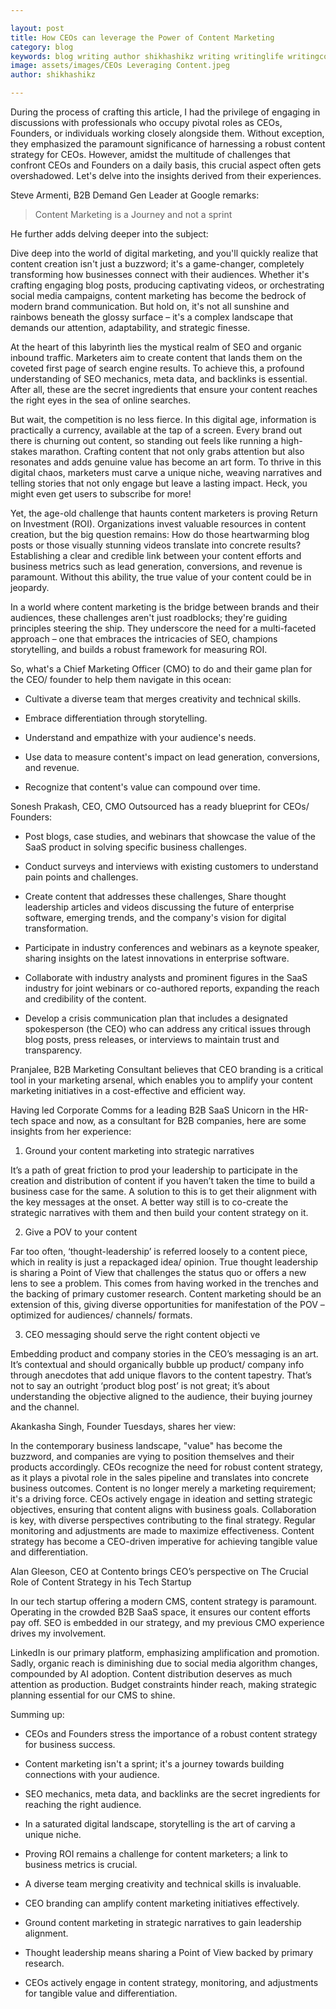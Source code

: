 ```yaml
---

layout: post
title: How CEOs can leverage the Power of Content Marketing
category: blog
keywords: blog writing author shikhashikz writing writinglife writingcommunity
image: assets/images/CEOs Leveraging Content.jpeg
author: shikhashikz

---
```

During the process of crafting this article, I had the privilege of engaging in discussions with professionals who occupy pivotal roles as CEOs, Founders, or individuals working closely alongside them. Without exception, they emphasized the paramount significance of harnessing a robust content strategy for CEOs. However, amidst the multitude of challenges that confront CEOs and Founders on a daily basis, this crucial aspect often gets overshadowed. Let's delve into the insights derived from their experiences.

Steve Armenti, B2B Demand Gen Leader at Google remarks:

> Content Marketing is a Journey and not a sprint

He further adds delving deeper into the subject:

Dive deep into the world of digital marketing, and you'll quickly realize that content creation isn't just a buzzword; it's a game-changer, completely transforming how businesses connect with their audiences. Whether it's crafting engaging blog posts, producing captivating videos, or orchestrating social media campaigns, content marketing has become the bedrock of modern brand communication. But hold on, it's not all sunshine and rainbows beneath the glossy surface – it's a complex landscape that demands our attention, adaptability, and strategic finesse.

At the heart of this labyrinth lies the mystical realm of SEO and organic inbound traffic. Marketers aim to create content that lands them on the coveted first page of search engine results. To achieve this, a profound understanding of SEO mechanics, meta data, and backlinks is essential. After all, these are the secret ingredients that ensure your content reaches the right eyes in the sea of online searches.

But wait, the competition is no less fierce. In this digital age, information is practically a currency, available at the tap of a screen. Every brand out there is churning out content, so standing out feels like running a high-stakes marathon. Crafting content that not only grabs attention but also resonates and adds genuine value has become an art form. To thrive in this digital chaos, marketers must carve a unique niche, weaving narratives and telling stories that not only engage but leave a lasting impact. Heck, you might even get users to subscribe for more!

Yet, the age-old challenge that haunts content marketers is proving Return on Investment (ROI). Organizations invest valuable resources in content creation, but the big question remains: How do those heartwarming blog posts or those visually stunning videos translate into concrete results? Establishing a clear and credible link between your content efforts and business metrics such as lead generation, conversions, and revenue is paramount. Without this ability, the true value of your content could be in jeopardy.

In a world where content marketing is the bridge between brands and their audiences, these challenges aren't just roadblocks; they're guiding principles steering the ship. They underscore the need for a multi-faceted approach – one that embraces the intricacies of SEO, champions storytelling, and builds a robust framework for measuring ROI.

So, what's a Chief Marketing Officer (CMO) to do and their game plan for the CEO/ founder to help them navigate in this ocean:

* Cultivate a diverse team that merges creativity and technical skills.

* Embrace differentiation through storytelling.

* Understand and empathize with your audience's needs.

* Use data to measure content's impact on lead generation, conversions, and revenue.

* Recognize that content's value can compound over time.

Sonesh Prakash, CEO, CMO Outsourced has a ready blueprint for CEOs/ Founders:

* Post blogs, case studies, and webinars that showcase the value of the SaaS product in solving specific business challenges.

* Conduct surveys and interviews with existing customers to understand pain points and challenges.

* Create content that addresses these challenges, Share thought leadership articles and videos discussing the future of enterprise software, emerging trends, and the company's vision for digital transformation.

* Participate in industry conferences and webinars as a keynote speaker, sharing insights on the latest innovations in enterprise software.

* Collaborate with industry analysts and prominent figures in the SaaS industry for joint webinars or co-authored reports, expanding the reach and credibility of the content.

* Develop a crisis communication plan that includes a designated spokesperson (the CEO) who can address any critical issues through blog posts, press releases, or interviews to maintain trust and transparency.

Pranjalee, B2B Marketing Consultant believes that CEO branding is a critical tool in your marketing arsenal, which enables you to amplify your content marketing initiatives in a cost-effective and efficient way.

Having led Corporate Comms for a leading B2B SaaS Unicorn in the HR-tech space and now, as a consultant for B2B companies, here are some insights from her experience:

1. Ground your content marketing into strategic narratives

It’s a path of great friction to prod your leadership to participate in the creation and distribution of content if you haven’t taken the time to build a business case for the same. A solution to this is to get their alignment with the key messages at the onset. A better way still is to co-create the strategic narratives with them and then build your content strategy on it.

2. Give a POV to your content

Far too often, ‘thought-leadership’ is referred loosely to a content piece, which in reality is just a repackaged idea/ opinion. True thought leadership is sharing a Point of View that challenges the status quo or offers a new lens to see a problem. This comes from having worked in the trenches and the backing of primary customer research. Content marketing should be an extension of this, giving diverse opportunities for manifestation of the POV – optimized for audiences/ channels/ formats.

3. CEO messaging should serve the right content objecti ve

Embedding product and company stories in the CEO’s messaging is an art. It’s contextual and should organically bubble up product/ company info through anecdotes that add unique flavors to the content tapestry. That’s not to say an outright ‘product blog post’ is not great; it’s about understanding the objective aligned to the audience, their buying journey and the channel.

Akankasha Singh, Founder Tuesdays, shares her view:

In the contemporary business landscape, "value" has become the buzzword, and companies are vying to position themselves and their products accordingly. CEOs recognize the need for robust content strategy, as it plays a pivotal role in the sales pipeline and translates into concrete business outcomes. Content is no longer merely a marketing requirement; it's a driving force. CEOs actively engage in ideation and setting strategic objectives, ensuring that content aligns with business goals. Collaboration is key, with diverse perspectives contributing to the final strategy. Regular monitoring and adjustments are made to maximize effectiveness. Content strategy has become a CEO-driven imperative for achieving tangible value and differentiation.

Alan Gleeson, CEO at Contento brings CEO’s perspective on The Crucial Role of Content Strategy in his Tech Startup

In our tech startup offering a modern CMS, content strategy is paramount. Operating in the crowded B2B SaaS space, it ensures our content efforts pay off. SEO is embedded in our strategy, and my previous CMO experience drives my involvement.

LinkedIn is our primary platform, emphasizing amplification and promotion. Sadly, organic reach is diminishing due to social media algorithm changes, compounded by AI adoption. Content distribution deserves as much attention as production. Budget constraints hinder reach, making strategic planning essential for our CMS to shine.

Summing up:

* CEOs and Founders stress the importance of a robust content strategy for business success.

* Content marketing isn't a sprint; it's a journey towards building connections with your audience.

* SEO mechanics, meta data, and backlinks are the secret ingredients for reaching the right audience.

* In a saturated digital landscape, storytelling is the art of carving a unique niche.

* Proving ROI remains a challenge for content marketers; a link to business metrics is crucial.

* A diverse team merging creativity and technical skills is invaluable.

* CEO branding can amplify content marketing initiatives effectively.

* Ground content marketing in strategic narratives to gain leadership alignment.

* Thought leadership means sharing a Point of View backed by primary research.

* CEOs actively engage in content strategy, monitoring, and adjustments for tangible value and differentiation.

